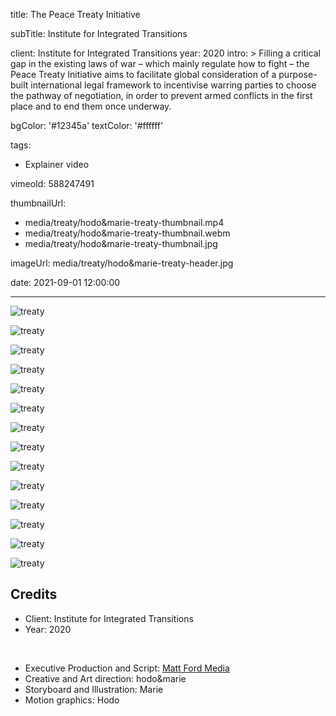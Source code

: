 title: The Peace Treaty Initiative

subTitle: Institute for Integrated Transitions

client: Institute for Integrated Transitions
year: 2020
intro: >
  Filling a critical gap in the existing laws of war – which mainly regulate how to fight – the Peace Treaty Initiative aims to facilitate global consideration of a purpose-built international legal framework to incentivise warring parties to choose the pathway of negotiation, in order to prevent armed conflicts in the first place and to end them once underway.

bgColor: '#12345a'
textColor: '#ffffff'

tags:
  - Explainer video

vimeoId: 588247491

thumbnailUrl:
  - media/treaty/hodo&marie-treaty-thumbnail.mp4
  - media/treaty/hodo&marie-treaty-thumbnail.webm
  - media/treaty/hodo&marie-treaty-thumbnail.jpg

imageUrl: media/treaty/hodo&marie-treaty-header.jpg

date: 2021-09-01 12:00:00



---
<!-- This is a 2x VIDEO gallery -->
<!-- Always add a linebreak between images -->
<!-- It needs two images between paragraph tags -->
<div class="gallery gallery-video gallery-2">
	<p>
		<img src="/media/treaty/hodo&marie-treaty-01.jpg" alt="treaty">
	</p>
	<p>
		<img src="/media/treaty/hodo&marie-treaty-02.jpg" alt="treaty">
	</p>
</div>

<!-- This is a 2x VIDEO gallery -->
<!-- Always add a linebreak between images -->
<!-- It needs two images between paragraph tags -->
<div class="gallery gallery-video gallery-2">
	<p>
		<img src="/media/treaty/hodo&marie-treaty-03.jpg" alt="treaty">
	</p>
	<p>
		<img src="/media/treaty/hodo&marie-treaty-04.jpg" alt="treaty">
	</p>
</div>

<!-- This is a 2x VIDEO gallery -->
<!-- Always add a linebreak between images -->
<!-- It needs two images between paragraph tags -->
<div class="gallery gallery-video gallery-2">
	<p>
		<img src="/media/treaty/hodo&marie-treaty-05.jpg" alt="treaty">
	</p>
	<p>
		<img src="/media/treaty/hodo&marie-treaty-06.jpg" alt="treaty">
	</p>
</div>

<!-- This is a 2x VIDEO gallery -->
<!-- Always add a linebreak between images -->
<!-- It needs two images between paragraph tags -->
<div class="gallery gallery-video gallery-2">
	<p>
		<img src="/media/treaty/hodo&marie-treaty-07.jpg" alt="treaty">
	</p>
	<p>
		<img src="/media/treaty/hodo&marie-treaty-08.jpg" alt="treaty">
	</p>
</div>

<!-- This is a 2x VIDEO gallery -->
<!-- Always add a linebreak between images -->
<!-- It needs two images between paragraph tags -->
<div class="gallery gallery-video gallery-2">
	<p>
		<img src="/media/treaty/hodo&marie-treaty-09.jpg" alt="treaty">
	</p>
	<p>
		<img src="/media/treaty/hodo&marie-treaty-10.jpg" alt="treaty">
	</p>
</div>

<!-- This is a 2x VIDEO gallery -->
<!-- Always add a linebreak between images -->
<!-- It needs two images between paragraph tags -->
<div class="gallery gallery-video gallery-2">
	<p>
		<img src="/media/treaty/hodo&marie-treaty-11.jpg" alt="treaty">
	</p>
	<p>
		<img src="/media/treaty/hodo&marie-treaty-12.jpg" alt="treaty">
	</p>
</div>

<!-- This is a 2x VIDEO gallery -->
<!-- Always add a linebreak between images -->
<!-- It needs two images between paragraph tags -->
<div class="gallery gallery-video gallery-2">
	<p>
		<img src="/media/treaty/hodo&marie-treaty-13.jpg" alt="treaty">
	</p>
	<p>
		<img src="/media/treaty/hodo&marie-treaty-14.jpg" alt="treaty">
	</p>
</div>


<!-- Sample credits secion -->

## Credits

* Client: Institute for Integrated Transitions
* Year: 2020  
  
<br>

* Executive Production and Script: <a href="https://mattford.media/" target="_blank">Matt Ford Media</a>
* Creative and Art direction: hodo&marie
* Storyboard and Illustration: Marie
* Motion graphics: Hodo 
